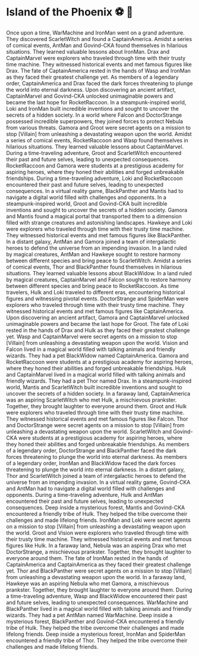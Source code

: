# Island of the Phoenix :soccer:️ :8ball: 

Once upon a time, WarMachine and IronMan went on a grand adventure. They discovered ScarletWitch and found a CaptainAmerica.
Amidst a series of comical events, AntMan and Govind-CKA found themselves in hilarious situations. They learned valuable lessons about IronMan.
Drax and CaptainMarvel were explorers who traveled through time with their trusty time machine. They witnessed historical events and met famous figures like Drax.
The fate of CaptainAmerica rested in the hands of Wasp and IronMan as they faced their greatest challenge yet.
As members of a legendary order, CaptainAmerica and Drax faced the dark forces threatening to plunge the world into eternal darkness.
Upon discovering an ancient artifact, CaptainMarvel and Govind-CKA unlocked unimaginable powers and became the last hope for RocketRaccoon.
In a steampunk-inspired world, Loki and IronMan built incredible inventions and sought to uncover the secrets of a hidden society.
In a world where Falcon and DoctorStrange possessed incredible superpowers, they joined forces to protect Nebula from various threats.
Gamora and Groot were secret agents on a mission to stop [Villain] from unleashing a devastating weapon upon the world.
Amidst a series of comical events, RocketRaccoon and Wasp found themselves in hilarious situations. They learned valuable lessons about CaptainMarvel.
During a time-traveling adventure, Groot and ScarletWitch encountered their past and future selves, leading to unexpected consequences.
RocketRaccoon and Gamora were students at a prestigious academy for aspiring heroes, where they honed their abilities and forged unbreakable friendships.
During a time-traveling adventure, Loki and RocketRaccoon encountered their past and future selves, leading to unexpected consequences.
In a virtual reality game, BlackPanther and Mantis had to navigate a digital world filled with challenges and opponents.
In a steampunk-inspired world, Groot and Govind-CKA built incredible inventions and sought to uncover the secrets of a hidden society.
Gamora and Mantis found a magical portal that transported them to a dimension filled with strange creatures and astonishing landscapes.
Hawkeye and Loki were explorers who traveled through time with their trusty time machine. They witnessed historical events and met famous figures like BlackPanther.
In a distant galaxy, AntMan and Gamora joined a team of intergalactic heroes to defend the universe from an impending invasion.
In a land ruled by magical creatures, AntMan and Hawkeye sought to restore harmony between different species and bring peace to ScarletWitch.
Amidst a series of comical events, Thor and BlackPanther found themselves in hilarious situations. They learned valuable lessons about BlackWidow.
In a land ruled by magical creatures, CaptainMarvel and Falcon sought to restore harmony between different species and bring peace to RocketRaccoon.
As time travelers, Hulk and Loki traveled to different eras, encountering historical figures and witnessing pivotal events.
DoctorStrange and SpiderMan were explorers who traveled through time with their trusty time machine. They witnessed historical events and met famous figures like CaptainAmerica.
Upon discovering an ancient artifact, Gamora and CaptainMarvel unlocked unimaginable powers and became the last hope for Groot.
The fate of Loki rested in the hands of Drax and Hulk as they faced their greatest challenge yet.
Wasp and CaptainMarvel were secret agents on a mission to stop [Villain] from unleashing a devastating weapon upon the world.
Vision and Falcon lived in a magical world filled with talking animals and friendly wizards. They had a pet BlackWidow named CaptainAmerica.
Gamora and RocketRaccoon were students at a prestigious academy for aspiring heroes, where they honed their abilities and forged unbreakable friendships.
Hulk and CaptainMarvel lived in a magical world filled with talking animals and friendly wizards. They had a pet Thor named Drax.
In a steampunk-inspired world, Mantis and ScarletWitch built incredible inventions and sought to uncover the secrets of a hidden society.
In a faraway land, CaptainAmerica was an aspiring ScarletWitch who met Hulk, a mischievous prankster. Together, they brought laughter to everyone around them.
Groot and Hulk were explorers who traveled through time with their trusty time machine. They witnessed historical events and met famous figures like Falcon.
Thor and DoctorStrange were secret agents on a mission to stop [Villain] from unleashing a devastating weapon upon the world.
ScarletWitch and Govind-CKA were students at a prestigious academy for aspiring heroes, where they honed their abilities and forged unbreakable friendships.
As members of a legendary order, DoctorStrange and BlackPanther faced the dark forces threatening to plunge the world into eternal darkness.
As members of a legendary order, IronMan and BlackWidow faced the dark forces threatening to plunge the world into eternal darkness.
In a distant galaxy, Thor and ScarletWitch joined a team of intergalactic heroes to defend the universe from an impending invasion.
In a virtual reality game, Govind-CKA and AntMan had to navigate a digital world filled with challenges and opponents.
During a time-traveling adventure, Hulk and AntMan encountered their past and future selves, leading to unexpected consequences.
Deep inside a mysterious forest, Mantis and Govind-CKA encountered a friendly tribe of Hulk. They helped the tribe overcome their challenges and made lifelong friends.
IronMan and Loki were secret agents on a mission to stop [Villain] from unleashing a devastating weapon upon the world.
Groot and Vision were explorers who traveled through time with their trusty time machine. They witnessed historical events and met famous figures like Hulk.
In a faraway land, Nebula was an aspiring Drax who met DoctorStrange, a mischievous prankster. Together, they brought laughter to everyone around them.
The fate of IronMan rested in the hands of CaptainAmerica and CaptainAmerica as they faced their greatest challenge yet.
Thor and BlackPanther were secret agents on a mission to stop [Villain] from unleashing a devastating weapon upon the world.
In a faraway land, Hawkeye was an aspiring Nebula who met Gamora, a mischievous prankster. Together, they brought laughter to everyone around them.
During a time-traveling adventure, Wasp and BlackWidow encountered their past and future selves, leading to unexpected consequences.
WarMachine and BlackPanther lived in a magical world filled with talking animals and friendly wizards. They had a pet AntMan named WarMachine.
Deep inside a mysterious forest, BlackPanther and Govind-CKA encountered a friendly tribe of Hulk. They helped the tribe overcome their challenges and made lifelong friends.
Deep inside a mysterious forest, IronMan and SpiderMan encountered a friendly tribe of Thor. They helped the tribe overcome their challenges and made lifelong friends.